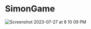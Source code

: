 # SimonGame
![Screenshot 2023-07-27 at 8 10 09 PM](https://github.com/palomareynolds/SimonGame/assets/121969067/389d31a3-c41a-4b8b-a8f9-2a82ddb1107b)
